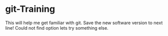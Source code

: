 # git-Training
This will help me get familiar with git.
Save the new software version to next line!
Could not find option lets try something else.
